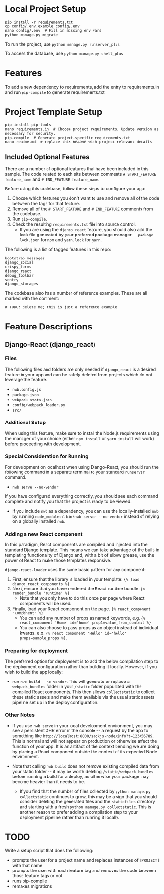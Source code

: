 # Local Project Setup


```
pip install -r requirements.txt
cp config/.env.example config/.env
nano config/.env  # Fill in missing env vars
python manage.py migrate
```

To run the project, use `python manage.py runserver_plus`

To access the database, use `python manage.py shell_plus`

# Features


To add a new dependency to requirements, add the entry to requirements.in and run `pip-compile` to generate requirements.txt

# Project Template Setup


```
pip install pip-tools
nano requirements.in  # Choose project requirements. Update version as necessary for security.
pip-compile  # Generate project-specific requirements.txt
nano readme.md  # replace this README with project relevant details
```

## Included Optional Features


There are a number of optional features that have been included in this sample.
The code related to each sits between comments
`# START_FEATURE feature_name` and `# END_FEATURE feature_name`.

Before using this codebase, follow these steps to configure your app: 

1. Choose which features you don't want to use and remove all of the code between the tags for that feature.  
2. Remove all of the `# START_FEATURE` and `# END_FEATURE` comments from the codebase.
3. Run `pip-compile`. 
4. Check the resulting `requirements.txt` file into source control.
   - If you are using the `django_react` feature, you should also add the lock file generated by your
preferred package manager -- `package-lock.json` for `npm` and `yarn.lock` for `yarn`.

The following is a list of tagged features in this repo:

```
bootstrap_messages
django_social
crispy_forms
django_react
debug_toolbar
sentry
django_storages
```

The codebase also has a number of reference examples.  These are all marked with the comment:
```
# TODO: delete me; this is just a reference example
```


# Feature Descriptions


## Django-React (django_react)


### Files

The following files and folders are only needed if `django_react` is a desired feature in your app and can be safely
deleted from projects which do not leverage the feature.

- `nwb.config.js`
- `package.json`
- `webpack-stats.json`
- `config/webpack_loader.py`
- `src/`

### Additional Setup


When using this feature, make sure to install the Node.js requirements using the manager of your choice 
(either `npm install` or `yarn install` will work) before proceeding with development.


### Special Consideration for Running


For development on localhost when using Django-React, you should run the following command in a separate terminal to
your standard `runserver` command.
    
- `nwb serve --no-vendor`

If you have configured everything correctly, you should see each command complete and notify you
that the project is ready to be viewed.

- If you include `nwb` as a dependency, you can use the locally-installed `nwb` by running `node_modules/.bin/nwb server --no-vendor` instead of relying on a globally installed `nwb`.


### Adding a new React component


In this paradigm, React components are compiled and injected into the standard Django template. This means we can take 
advantage of the built-in templating functionality of Django and, with a bit of elbow grease, use the power of React to
make those templates responsive.

`django-react-loader` uses the same basic pattern for any component:

1. First, ensure that the library is loaded in your template: `{% load django_react_components %}`
2. Next, ensure that you have rendered the React runtime bundle: `{% render_bundle 'runtime' %}`
   - Note that you only have to do this once per page where React components will be used. 
3. Finally, load your React component on the page. `{% react_component 'Component' %}`
    - You can add any number of props as named keywords, e.g. `{% react_component 'Home' id='home' prop1=value_from_context %}`
    - You can also choose to pass props as an object instead of individual kwargs, e.g. `{% react_component 'Hello' id='hello' props=sample_props %}`.

### Preparing for deployment


The preferred option for deployment is to add the below compilation step to the deployment configuration rather than 
building it locally. However, if you wish to build the app locally:

- run `nwb build --no-vendor`. This will generate or replace a `webpack_bundles` folder in your `/static` folder 
  populated with the compiled React components. This then allows `collectstatic` to collect these static assets and 
  make them available via the usual static assets pipeline set up in the deploy configuration.


### Other Notes


- If you use `nwb serve` in your local development environment, you may see a persistent XHR error in the console -- a 
request by the app to something like `http://localhost:8000/sockjs-node/info?t=123456789`. This is normal and will 
  not appear on production or otherwise affect the function of your app. It is an artifact of the context bending we are
  doing by placing a React component outside the context of its expected Node environment.

- Note that calling `nwb build` does not remove existing compiled data from your static folder -- it may be worth deleting
`/static/webpack_bundles` before running a build for a deploy, as otherwise your package may become heavier than it
needs to be.
   - If you find that the number of files collected by `python manage.py collectstatic` continues to grow, this may be
    a sign that you should consider deleting the generated files and the `staticfiles` directory and starting with a
     fresh `python manage.py collectstatic`. This is another reason to prefer adding a compilation step to your deployment
     pipeline rather than running it locally.
     

# TODO


Write a setup script that does the following:

* prompts the user for a project name and replaces instances of `[PROJECT]` with that name
* prompts the user with each feature tag and removes the code between those feature tags or not
* runs pip-compile
* remakes migrations
